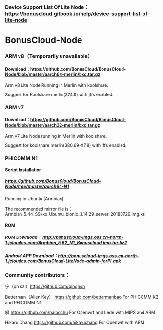 ### Device Support List Of Lite Node：https://bonuscloud.gitbook.io/help/device-support-list-of-lite-node

# BonusCloud-Node

### ARM v8（Temporarily unavailable）

#### Download：https://github.com/BonusCloud/BonusCloud-Node/blob/master/aarch64-merlin/bxc.tar.gz

Arm v8 Lite Node Running in Merlin with koolshare.

Suggest for Koolshare merlin(374.6) with jffs enabled.


### ARM v7

#### Download：https://github.com/BonusCloud/BonusCloud-Node/blob/master/aarch32-merlin/bxc.tar.gz

Arm v7 Lite Node running in Merlin with koolshare.

Suggest for koolshare merlin(380.69-X7.8) with jffs enabled. 


### PHICOMM N1

#### Script Installation

##### https://github.com/BonusCloud/BonusCloud-Node/tree/master/aarch64-N1

Running in Ubuntu (Armbian).

The recommended mirror file is：Armbian_5.44_S9xxx_Ubuntu_bionic_3.14.29_server_20180729.img.xz

#### ROM

##### ROM Download： http://bonuscloud-imgs.oss.cn-north-1.jcloudcs.com/Armbian_5.62_N1_Bonuscloud.img.tar.bz2

##### Android APP Download：http://bonuscloud-imgs.oss.cn-north-1.jcloudcs.com/BonusCloud-LiteNode-admin-forPI.apk

### Community contributors： 

宁（qh szl）https://github.com/qinghon

Betterman（Allen Key）  https://github.com/bettermanbao For PHICOMM K2 and PHICOMM N1

枫 https://github.com/haibochu For Openwrt and Lede with MIPS and ARM

Hikaru Chang https://github.com/hikaruchang For Openwrt with ARM
